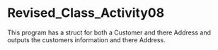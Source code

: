 # Revised_Class_Activity08
This program has a struct for both a Customer and there Address and outputs the customers information and there Address.
